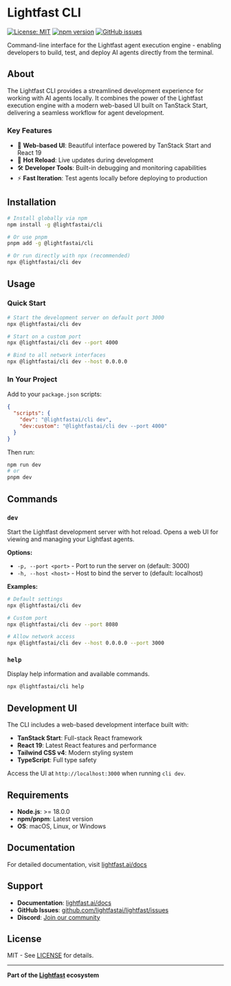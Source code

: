 # Lightfast CLI

[![License: MIT](https://img.shields.io/badge/License-MIT-yellow.svg)](LICENSE)
[![npm version](https://img.shields.io/npm/v/@lightfastai/cli.svg)](https://www.npmjs.com/package/@lightfastai/cli)
[![GitHub issues](https://img.shields.io/github/issues/lightfastai/lightfast)](https://github.com/lightfastai/lightfast/issues)

Command-line interface for the Lightfast agent execution engine - enabling developers to build, test, and deploy AI agents directly from the terminal.

## About

The Lightfast CLI provides a streamlined development experience for working with AI agents locally. It combines the power of the Lightfast execution engine with a modern web-based UI built on TanStack Start, delivering a seamless workflow for agent development.

### Key Features

- 🎨 **Web-based UI**: Beautiful interface powered by TanStack Start and React 19
- 🔄 **Hot Reload**: Live updates during development
- 🛠️ **Developer Tools**: Built-in debugging and monitoring capabilities
- ⚡ **Fast Iteration**: Test agents locally before deploying to production

## Installation

```bash
# Install globally via npm
npm install -g @lightfastai/cli

# Or use pnpm
pnpm add -g @lightfastai/cli

# Or run directly with npx (recommended)
npx @lightfastai/cli dev
```

## Usage

### Quick Start

```bash
# Start the development server on default port 3000
npx @lightfastai/cli dev

# Start on a custom port
npx @lightfastai/cli dev --port 4000

# Bind to all network interfaces
npx @lightfastai/cli dev --host 0.0.0.0
```

### In Your Project

Add to your `package.json` scripts:

```json
{
  "scripts": {
    "dev": "@lightfastai/cli dev",
    "dev:custom": "@lightfastai/cli dev --port 4000"
  }
}
```

Then run:
```bash
npm run dev
# or
pnpm dev
```

## Commands

### `dev`
Start the Lightfast development server with hot reload. Opens a web UI for viewing and managing your Lightfast agents.

**Options:**
- `-p, --port <port>` - Port to run the server on (default: 3000)
- `-h, --host <host>` - Host to bind the server to (default: localhost)

**Examples:**
```bash
# Default settings
npx @lightfastai/cli dev

# Custom port
npx @lightfastai/cli dev --port 8080

# Allow network access
npx @lightfastai/cli dev --host 0.0.0.0 --port 3000
```

### `help`
Display help information and available commands.

```bash
npx @lightfastai/cli help
```

## Development UI

The CLI includes a web-based development interface built with:
- **TanStack Start**: Full-stack React framework
- **React 19**: Latest React features and performance
- **Tailwind CSS v4**: Modern styling system
- **TypeScript**: Full type safety

Access the UI at `http://localhost:3000` when running `cli dev`.

## Requirements

- **Node.js**: >= 18.0.0
- **npm/pnpm**: Latest version
- **OS**: macOS, Linux, or Windows

## Documentation

For detailed documentation, visit [lightfast.ai/docs](https://lightfast.ai/docs)

## Support

- **Documentation**: [lightfast.ai/docs](https://lightfast.ai/docs)
- **GitHub Issues**: [github.com/lightfastai/lightfast/issues](https://github.com/lightfastai/lightfast/issues)
- **Discord**: [Join our community](https://discord.gg/YqPDfcar2C)

## License

MIT - See [LICENSE](LICENSE) for details.

---

**Part of the [Lightfast](https://github.com/lightfastai/lightfast) ecosystem**